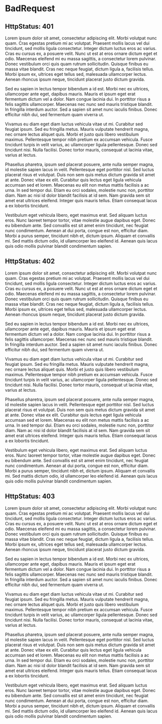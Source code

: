 # BadRequest

## HttpStatus: 401

Lorem ipsum dolor sit amet, consectetur adipiscing elit. Morbi volutpat nunc quam. Cras egestas pretium mi ac volutpat. Praesent mollis lacus vel dui tincidunt, sed mollis ligula consectetur. Integer dictum luctus eros ac varius. Cras eu cursus ex, a posuere velit. Nunc ut est at eros ornare dictum eget et odio. Maecenas eleifend mi eu massa sagittis, a consectetur lorem pulvinar. Donec vestibulum orci quis quam rutrum sollicitudin. Quisque finibus eu massa vitae blandit. Cras nec neque feugiat, dictum ligula a, facilisis tellus. Morbi ipsum ex, ultrices eget tellus sed, malesuada ullamcorper lectus. Aenean rhoncus ipsum neque, tincidunt placerat justo dictum gravida.

Sed eu sapien in lectus tempor bibendum a id est. Morbi nec ex ultrices, ullamcorper ante eget, dapibus mauris. Mauris et ipsum eget erat fermentum dictum vel a dolor. Nam congue lacinia dui. In porttitor risus a felis sagittis ullamcorper. Maecenas nec nunc sed mauris tristique blandit. In fringilla interdum auctor. Sed a sapien sit amet nunc iaculis finibus. Donec efficitur nibh dui, sed fermentum quam viverra ut.

Vivamus eu diam eget diam luctus vehicula vitae ut mi. Curabitur sed feugiat ipsum. Sed eu fringilla metus. Mauris vulputate hendrerit magna, nec ornare lectus aliquet quis. Morbi et justo quis libero vestibulum maximus. Pellentesque tempor nibh pretium ex accumsan vehicula. Fusce tincidunt turpis in velit varius, ac ullamcorper ligula pellentesque. Donec sed tincidunt nisi. Nulla facilisi. Donec tortor mauris, consequat ut lacinia vitae, varius at lectus.

Phasellus pharetra, ipsum sed placerat posuere, ante nulla semper magna, id molestie sapien lacus in velit. Pellentesque eget porttitor nisl. Sed luctus placerat risus et volutpat. Duis non sem quis metus dictum gravida sit amet at ante. Donec vitae ex elit. Curabitur quis lectus eget ligula vehicula accumsan sed et lorem. Maecenas eu elit non metus mattis facilisis a ac urna. In sed tempor dui. Etiam eu orci sodales, molestie nunc non, porttitor diam. Nam ac nisi id dolor blandit facilisis at id sem. Nam gravida sem sit amet erat ultrices eleifend. Integer quis mauris tellus. Etiam consequat lacus a ex lobortis tincidunt.

Vestibulum eget vehicula libero, eget maximus erat. Sed aliquam luctus eros. Nunc laoreet tempor tortor, vitae molestie augue dapibus eget. Donec eu bibendum ante. Sed convallis est sit amet enim tincidunt, nec feugiat nunc condimentum. Aenean at dui porta, congue est non, efficitur diam. Morbi a purus semper, tincidunt nibh et, dictum ipsum. Aliquam et convallis mi. Sed mattis dictum odio, id ullamcorper leo eleifend id. Aenean quis lacus quis odio mollis pulvinar blandit condimentum sapien.


## HttpStatus: 402

Lorem ipsum dolor sit amet, consectetur adipiscing elit. Morbi volutpat nunc quam. Cras egestas pretium mi ac volutpat. Praesent mollis lacus vel dui tincidunt, sed mollis ligula consectetur. Integer dictum luctus eros ac varius. Cras eu cursus ex, a posuere velit. Nunc ut est at eros ornare dictum eget et odio. Maecenas eleifend mi eu massa sagittis, a consectetur lorem pulvinar. Donec vestibulum orci quis quam rutrum sollicitudin. Quisque finibus eu massa vitae blandit. Cras nec neque feugiat, dictum ligula a, facilisis tellus. Morbi ipsum ex, ultrices eget tellus sed, malesuada ullamcorper lectus. Aenean rhoncus ipsum neque, tincidunt placerat justo dictum gravida.

Sed eu sapien in lectus tempor bibendum a id est. Morbi nec ex ultrices, ullamcorper ante eget, dapibus mauris. Mauris et ipsum eget erat fermentum dictum vel a dolor. Nam congue lacinia dui. In porttitor risus a felis sagittis ullamcorper. Maecenas nec nunc sed mauris tristique blandit. In fringilla interdum auctor. Sed a sapien sit amet nunc iaculis finibus. Donec efficitur nibh dui, sed fermentum quam viverra ut.

Vivamus eu diam eget diam luctus vehicula vitae ut mi. Curabitur sed feugiat ipsum. Sed eu fringilla metus. Mauris vulputate hendrerit magna, nec ornare lectus aliquet quis. Morbi et justo quis libero vestibulum maximus. Pellentesque tempor nibh pretium ex accumsan vehicula. Fusce tincidunt turpis in velit varius, ac ullamcorper ligula pellentesque. Donec sed tincidunt nisi. Nulla facilisi. Donec tortor mauris, consequat ut lacinia vitae, varius at lectus.

Phasellus pharetra, ipsum sed placerat posuere, ante nulla semper magna, id molestie sapien lacus in velit. Pellentesque eget porttitor nisl. Sed luctus placerat risus et volutpat. Duis non sem quis metus dictum gravida sit amet at ante. Donec vitae ex elit. Curabitur quis lectus eget ligula vehicula accumsan sed et lorem. Maecenas eu elit non metus mattis facilisis a ac urna. In sed tempor dui. Etiam eu orci sodales, molestie nunc non, porttitor diam. Nam ac nisi id dolor blandit facilisis at id sem. Nam gravida sem sit amet erat ultrices eleifend. Integer quis mauris tellus. Etiam consequat lacus a ex lobortis tincidunt.

Vestibulum eget vehicula libero, eget maximus erat. Sed aliquam luctus eros. Nunc laoreet tempor tortor, vitae molestie augue dapibus eget. Donec eu bibendum ante. Sed convallis est sit amet enim tincidunt, nec feugiat nunc condimentum. Aenean at dui porta, congue est non, efficitur diam. Morbi a purus semper, tincidunt nibh et, dictum ipsum. Aliquam et convallis mi. Sed mattis dictum odio, id ullamcorper leo eleifend id. Aenean quis lacus quis odio mollis pulvinar blandit condimentum sapien.


## HttpStatus: 403

Lorem ipsum dolor sit amet, consectetur adipiscing elit. Morbi volutpat nunc quam. Cras egestas pretium mi ac volutpat. Praesent mollis lacus vel dui tincidunt, sed mollis ligula consectetur. Integer dictum luctus eros ac varius. Cras eu cursus ex, a posuere velit. Nunc ut est at eros ornare dictum eget et odio. Maecenas eleifend mi eu massa sagittis, a consectetur lorem pulvinar. Donec vestibulum orci quis quam rutrum sollicitudin. Quisque finibus eu massa vitae blandit. Cras nec neque feugiat, dictum ligula a, facilisis tellus. Morbi ipsum ex, ultrices eget tellus sed, malesuada ullamcorper lectus. Aenean rhoncus ipsum neque, tincidunt placerat justo dictum gravida.

Sed eu sapien in lectus tempor bibendum a id est. Morbi nec ex ultrices, ullamcorper ante eget, dapibus mauris. Mauris et ipsum eget erat fermentum dictum vel a dolor. Nam congue lacinia dui. In porttitor risus a felis sagittis ullamcorper. Maecenas nec nunc sed mauris tristique blandit. In fringilla interdum auctor. Sed a sapien sit amet nunc iaculis finibus. Donec efficitur nibh dui, sed fermentum quam viverra ut.

Vivamus eu diam eget diam luctus vehicula vitae ut mi. Curabitur sed feugiat ipsum. Sed eu fringilla metus. Mauris vulputate hendrerit magna, nec ornare lectus aliquet quis. Morbi et justo quis libero vestibulum maximus. Pellentesque tempor nibh pretium ex accumsan vehicula. Fusce tincidunt turpis in velit varius, ac ullamcorper ligula pellentesque. Donec sed tincidunt nisi. Nulla facilisi. Donec tortor mauris, consequat ut lacinia vitae, varius at lectus.

Phasellus pharetra, ipsum sed placerat posuere, ante nulla semper magna, id molestie sapien lacus in velit. Pellentesque eget porttitor nisl. Sed luctus placerat risus et volutpat. Duis non sem quis metus dictum gravida sit amet at ante. Donec vitae ex elit. Curabitur quis lectus eget ligula vehicula accumsan sed et lorem. Maecenas eu elit non metus mattis facilisis a ac urna. In sed tempor dui. Etiam eu orci sodales, molestie nunc non, porttitor diam. Nam ac nisi id dolor blandit facilisis at id sem. Nam gravida sem sit amet erat ultrices eleifend. Integer quis mauris tellus. Etiam consequat lacus a ex lobortis tincidunt.

Vestibulum eget vehicula libero, eget maximus erat. Sed aliquam luctus eros. Nunc laoreet tempor tortor, vitae molestie augue dapibus eget. Donec eu bibendum ante. Sed convallis est sit amet enim tincidunt, nec feugiat nunc condimentum. Aenean at dui porta, congue est non, efficitur diam. Morbi a purus semper, tincidunt nibh et, dictum ipsum. Aliquam et convallis mi. Sed mattis dictum odio, id ullamcorper leo eleifend id. Aenean quis lacus quis odio mollis pulvinar blandit condimentum sapien.
